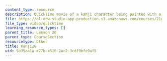 ```yaml
---
content_type: resource
description: QuickTime movie of a kanji character being painted with a brush.
file: https://ol-ocw-studio-app-production.s3.amazonaws.com/courses/21g-504-japanese-iv-spring-2009/9a35aa1ae27ba5102ac23cdf9bfe9af5_Kanji26.mov
file_type: video/quicktime
learning_resource_types: []
parent_title: Lesson 20
parent_type: CourseSection
resourcetype: Other
title: Kanji26
uid: 9a35aa1a-e27b-a510-2ac2-3cdf9bfe9af5
---
```

